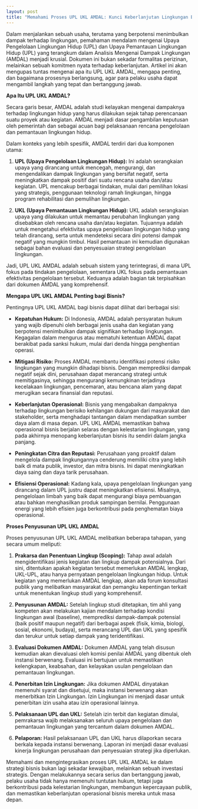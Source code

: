 ```yaml
---
layout: post
title: "Memahami Proses UPL UKL AMDAL: Kunci Keberlanjutan Lingkungan Bisnis"
---
```


Dalam menjalankan sebuah usaha, terutama yang berpotensi menimbulkan dampak terhadap lingkungan, pemahaman mendalam mengenai Upaya Pengelolaan Lingkungan Hidup (UPL) dan Upaya Pemantauan Lingkungan Hidup (UPL) yang terangkum dalam Analisis Mengenai Dampak Lingkungan (AMDAL) menjadi krusial. Dokumen ini bukan sekadar formalitas perizinan, melainkan sebuah komitmen nyata terhadap keberlanjutan. Artikel ini akan mengupas tuntas mengenai apa itu UPL UKL AMDAL, mengapa penting, dan bagaimana prosesnya berlangsung, agar para pelaku usaha dapat mengambil langkah yang tepat dan bertanggung jawab.

**Apa Itu UPL UKL AMDAL?**

Secara garis besar, AMDAL adalah studi kelayakan mengenai dampaknya terhadap lingkungan hidup yang harus dilakukan sejak tahap perencanaan suatu proyek atau kegiatan. AMDAL menjadi dasar pengambilan keputusan oleh pemerintah dan sebagai acuan bagi pelaksanaan rencana pengelolaan dan pemantauan lingkungan hidup.

Dalam konteks yang lebih spesifik, AMDAL terdiri dari dua komponen utama:

1.  **UPL (Upaya Pengelolaan Lingkungan Hidup):** Ini adalah serangkaian upaya yang dirancang untuk mencegah, mengurangi, dan mengendalikan dampak lingkungan yang bersifat negatif, serta meningkatkan dampak positif dari suatu rencana usaha dan/atau kegiatan. UPL mencakup berbagai tindakan, mulai dari pemilihan lokasi yang strategis, penggunaan teknologi ramah lingkungan, hingga program rehabilitasi dan pemulihan lingkungan.

2.  **UKL (Upaya Pemantauan Lingkungan Hidup):** UKL adalah serangkaian upaya yang dilakukan untuk memantau perubahan lingkungan yang disebabkan oleh rencana usaha dan/atau kegiatan. Tujuannya adalah untuk mengetahui efektivitas upaya pengelolaan lingkungan hidup yang telah dirancang, serta untuk mendeteksi secara dini potensi dampak negatif yang mungkin timbul. Hasil pemantauan ini kemudian digunakan sebagai bahan evaluasi dan penyesuaian strategi pengelolaan lingkungan.

Jadi, UPL UKL AMDAL adalah sebuah sistem yang terintegrasi, di mana UPL fokus pada tindakan pengelolaan, sementara UKL fokus pada pemantauan efektivitas pengelolaan tersebut. Keduanya adalah bagian tak terpisahkan dari dokumen AMDAL yang komprehensif.

**Mengapa UPL UKL AMDAL Penting bagi Bisnis?**

Pentingnya UPL UKL AMDAL bagi bisnis dapat dilihat dari berbagai sisi:

*   **Kepatuhan Hukum:** Di Indonesia, AMDAL adalah persyaratan hukum yang wajib dipenuhi oleh berbagai jenis usaha dan kegiatan yang berpotensi menimbulkan dampak signifikan terhadap lingkungan. Kegagalan dalam mengurus atau mematuhi ketentuan AMDAL dapat berakibat pada sanksi hukum, mulai dari denda hingga penghentian operasi.

*   **Mitigasi Risiko:** Proses AMDAL membantu identifikasi potensi risiko lingkungan yang mungkin dihadapi bisnis. Dengan memprediksi dampak negatif sejak dini, perusahaan dapat merancang strategi untuk memitigasinya, sehingga mengurangi kemungkinan terjadinya kecelakaan lingkungan, pencemaran, atau bencana alam yang dapat merugikan secara finansial dan reputasi.

*   **Keberlanjutan Operasional:** Bisnis yang mengabaikan dampaknya terhadap lingkungan berisiko kehilangan dukungan dari masyarakat dan stakeholder, serta menghadapi tantangan dalam mendapatkan sumber daya alam di masa depan. UPL UKL AMDAL memastikan bahwa operasional bisnis berjalan selaras dengan kelestarian lingkungan, yang pada akhirnya menopang keberlanjutan bisnis itu sendiri dalam jangka panjang.

*   **Peningkatan Citra dan Reputasi:** Perusahaan yang proaktif dalam mengelola dampak lingkungannya cenderung memiliki citra yang lebih baik di mata publik, investor, dan mitra bisnis. Ini dapat meningkatkan daya saing dan daya tarik perusahaan.

*   **Efisiensi Operasional:** Kadang kala, upaya pengelolaan lingkungan yang dirancang dalam UPL justru dapat meningkatkan efisiensi. Misalnya, pengelolaan limbah yang baik dapat mengurangi biaya pembuangan atau bahkan menghasilkan produk sampingan bernilai. Penggunaan energi yang lebih efisien juga berkontribusi pada penghematan biaya operasional.

**Proses Penyusunan UPL UKL AMDAL**

Proses penyusunan UPL UKL AMDAL melibatkan beberapa tahapan, yang secara umum meliputi:

1.  **Prakarsa dan Penentuan Lingkup (Scoping):** Tahap awal adalah mengidentifikasi jenis kegiatan dan lingkup dampak potensialnya. Dari sini, ditentukan apakah kegiatan tersebut memerlukan AMDAL lengkap, UKL-UPL, atau hanya pernyataan pengelolaan lingkungan hidup. Untuk kegiatan yang memerlukan AMDAL lengkap, akan ada forum konsultasi publik yang melibatkan masyarakat dan pemangku kepentingan terkait untuk menentukan lingkup studi yang komprehensif.

2.  **Penyusunan AMDAL:** Setelah lingkup studi ditetapkan, tim ahli yang kompeten akan melakukan kajian mendalam terhadap kondisi lingkungan awal (baseline), memprediksi dampak-dampak potensial (baik positif maupun negatif) dari berbagai aspek (fisik, kimia, biologi, sosial, ekonomi, budaya), serta merancang UPL dan UKL yang spesifik dan terukur untuk setiap dampak yang teridentifikasi.

3.  **Evaluasi Dokumen AMDAL:** Dokumen AMDAL yang telah disusun kemudian akan dievaluasi oleh komisi penilai AMDAL yang dibentuk oleh instansi berwenang. Evaluasi ini bertujuan untuk memastikan kelengkapan, keabsahan, dan kelayakan usulan pengelolaan dan pemantauan lingkungan.

4.  **Penerbitan Izin Lingkungan:** Jika dokumen AMDAL dinyatakan memenuhi syarat dan disetujui, maka instansi berwenang akan menerbitkan Izin Lingkungan. Izin Lingkungan ini menjadi dasar untuk penerbitan izin usaha atau izin operasional lainnya.

5.  **Pelaksanaan UPL dan UKL:** Setelah izin terbit dan kegiatan dimulai, pemrakarsa wajib melaksanakan seluruh upaya pengelolaan dan pemantauan lingkungan yang tercantum dalam dokumen AMDAL.

6.  **Pelaporan:** Hasil pelaksanaan UPL dan UKL harus dilaporkan secara berkala kepada instansi berwenang. Laporan ini menjadi dasar evaluasi kinerja lingkungan perusahaan dan penyesuaian strategi jika diperlukan.

Memahami dan mengintegrasikan proses UPL UKL AMDAL ke dalam strategi bisnis bukan lagi sekadar kewajiban, melainkan sebuah investasi strategis. Dengan melakukannya secara serius dan bertanggung jawab, pelaku usaha tidak hanya memenuhi tuntutan hukum, tetapi juga berkontribusi pada kelestarian lingkungan, membangun kepercayaan publik, dan memastikan keberlanjutan operasional bisnis mereka untuk masa depan.

